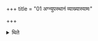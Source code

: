 +++
title = "01 अग्न्युपस्थानं व्याख्यास्यामः"

+++

<details><summary>थिते</summary>

1. We shall explain the Agnyupasthāna (praise of fires done while standing near them).
</details>
